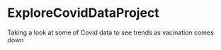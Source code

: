 # ExploreCovidDataProject
Taking a look at some of Covid data to see trends as vacination comes down 
